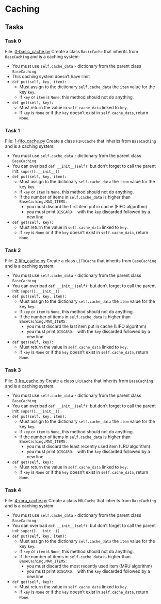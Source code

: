 # Caching

## Tasks

### Task 0
File: [0-basic_cache.py](0-basic_cache.py)
Create a class `BasicCache` that inherits from `BaseCaching` and is a caching system:
- You must use `self.cache_data` - dictionary from the parent class `BaseCaching`
- This caching system doesn’t have limit
- `def put(self, key, item):`
	- Must assign to the dictionary `self.cache_data` the `item` value for the key `key`.
	- If `key` or `item` is `None`, this method should not do anything.
- `def get(self, key):`
	- Must return the value in `self.cache_data` linked to `key`.
	- If `key` is `None` or if the `key` doesn’t exist in `self.cache_data`, return `None`.

### Task 1
File: [1-fifo_cache.py](1-fifo_cache)
Create a class `FIFOCache` that inherits from `BaseCaching` and is a caching system:
- You must use `self.cache_data` - dictionary from the parent class `BaseCaching`
- You can overload `def __init__(self)`: but don’t forget to call the parent init: `super().__init__()`
- `def put(self, key, item):`
	- Must assign to the dictionary `self.cache_data` the `item` value for the key `key`.
	- If `key` or `item` is `None`, this method should not do anything.
	- If the number of items in `self.cache_data` is higher than `BaseCaching.MAX_ITEMS:`
		- you must discard the first item put in cache (FIFO algorithm)
		- you must print `DISCARD: ` with the `key` discarded followed by a new line
- `def get(self, key):`
	-  Must return the value in `self.cache_data` linked to `key`.
	- If `key` is `None` or if the `key` doesn’t exist in `self.cache_data`, return `None`.

### Task 2
File: [2-lifo_cache.py](2-lifo_cache)
Create a class `LIFOCache` that inherits from `BaseCaching` and is a caching system:
- You must use `self.cache_data` - dictionary from the parent class `BaseCaching`
- You can overload `def __init__(self)`: but don’t forget to call the parent init: `super().__init__()`
- `def put(self, key, item):`
	- Must assign to the dictionary `self.cache_data` the `item` value for the key `key`.
	- If `key` or `item` is `None`, this method should not do anything.
	- If the number of items in `self.cache_data` is higher than `BaseCaching.MAX_ITEMS:`
		- you must discard the last item put in cache (LIFO algorithm)
		- you must print `DISCARD: ` with the `key` discarded followed by a new line
- `def get(self, key):`
	-  Must return the value in `self.cache_data` linked to `key`.
	- If `key` is `None` or if the `key` doesn’t exist in `self.cache_data`, return `None`.

### Task 3
File: [3-lru_cache.py](3-lru_cache)
Create a class `LRUCache` that inherits from `BaseCaching` and is a caching system:
- You must use `self.cache_data` - dictionary from the parent class `BaseCaching`
- You can overload `def __init__(self)`: but don’t forget to call the parent init: `super().__init__()`
- `def put(self, key, item):`
	- Must assign to the dictionary `self.cache_data` the `item` value for the key `key`.
	- If `key` or `item` is `None`, this method should not do anything.
	- If the number of items in `self.cache_data` is higher than `BaseCaching.MAX_ITEMS:`
		- you must discard the least recently used item (LRU algorithm)
		- you must print `DISCARD: ` with the `key` discarded followed by a new line
- `def get(self, key):`
	-  Must return the value in `self.cache_data` linked to `key`.
	- If `key` is `None` or if the `key` doesn’t exist in `self.cache_data`, return `None`.

### Task 4
File: [4-mru_cache.py](4-mru_cache)
Create a class `MRUCache` that inherits from `BaseCaching` and is a caching system:
- You must use `self.cache_data` - dictionary from the parent class `BaseCaching`
- You can overload `def __init__(self)`: but don’t forget to call the parent init: `super().__init__()`
- `def put(self, key, item):`
	- Must assign to the dictionary `self.cache_data` the `item` value for the key `key`.
	- If `key` or `item` is `None`, this method should not do anything.
	- If the number of items in `self.cache_data` is higher than `BaseCaching.MAX_ITEMS:`
		- you must discard the most recently used item (MRU algorithm)
		- you must print `DISCARD: ` with the `key` discarded followed by a new line
- `def get(self, key):`
	-  Must return the value in `self.cache_data` linked to `key`.
	- If `key` is `None` or if the `key` doesn’t exist in `self.cache_data`, return `None`.
